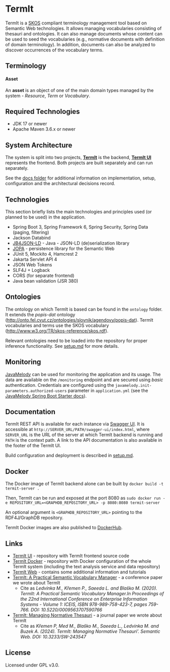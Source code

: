 # TermIt

TermIt is a [SKOS](https://www.w3.org/2004/02/skos/) compliant terminology management tool based on Semantic Web
technologies. It allows managing vocabularies consisting of thesauri and ontologies. It can also manage documents whose
content can be used to seed the vocabularies (e.g., normative documents with definition of domain terminology). In
addition, documents can also be analyzed to discover occurrences of the vocabulary terms.

## Terminology

#### Asset

An **asset** is an object of one of the main domain types managed by the system - _Resource_, _Term_ or _Vocabulary_.

## Required Technologies

- JDK 17 or newer
- Apache Maven 3.6.x or newer

## System Architecture

The system is split into two projects, [__TermIt__](https://github.com/kbss-cvut/termit) is the backend, [__TermIt
UI__](https://github.com/kbss-cvut/termit-ui) represents the frontend. Both projects are built separately and can run
separately.

See the [docs folder](doc/index.md) for additional information on implementation, setup, configuration and the
architectural decisions record.

## Technologies

This section briefly lists the main technologies and principles used (or planned to be used) in the application.

- Spring Boot 3, Spring Framework 6, Spring Security, Spring Data (paging, filtering)
- Jackson Databind
- [JB4JSON-LD](https://github.com/kbss-cvut/jb4jsonld-jackson) - Java - JSON-LD (de)serialization library
- [JOPA](https://github.com/kbss-cvut/jopa) - persistence library for the Semantic Web
- JUnit 5, Mockito 4, Hamcrest 2
- Jakarta Servlet API 4
- JSON Web Tokens
- SLF4J + Logback
- CORS (for separate frontend)
- Java bean validation (JSR 380)

## Ontologies

The ontology on which TermIt is based can be found in the `ontology` folder. It extends the
_popis-dat_ ontology (http://onto.fel.cvut.cz/ontologies/slovnik/agendovy/popis-dat). TermIt vocabularies and terms
use the SKOS vocabulary (http://www.w3.org/TR/skos-reference/skos.rdf).

Relevant ontologies need to be loaded into the repository for proper inference functionality.
See [setup.md](doc/setup.md)
for more details.

## Monitoring

[JavaMelody](https://github.com/javamelody/javamelody) can be used for monitoring the application and its usage. The
data are
available on the `/monitoring` endpoint and are secured using _basic_ authentication. Credentials are configured using
the `javamelody.init-parameters.authorized-users`
parameter in `application.yml` (see
the [JavaMelody Spring Boot Starter docs](https://github.com/javamelody/javamelody/wiki/SpringBootStarter)).

## Documentation

TermIt REST API is available for each instance via [Swagger UI](https://swagger.io/tools/swagger-ui/). It is accessible
at `http://SERVER_URL/PATH/swagger-ui/index.html`, where `SERVER_URL` is the URL of the server at which TermIt backend
is running and `PATH` is the context path. A link to the API documentation is also available in the footer of the TermIt
UI.

Build configuration and deployment is described in [setup.md](doc/setup.md).

## Docker

The Docker image of TermIt backend alone can be built by
`docker build -t termit-server .`

Then, TermIt can be run and exposed at the port 8080 as
`sudo docker run -e REPOSITORY_URL=<GRAPHDB_REPOSITORY_URL> -p 8080:8080 termit-server`

An optional argument is `<GRAPHDB_REPOSITORY_URL>` pointing to the RDF4J/GraphDB repository.

TermIt Docker images are also published to [DockerHub](https://hub.docker.com/r/kbsscvut/termit).

## Links

- [TermIt UI](https://github.com/kbss-cvut/termit-ui) - repository with TermIt frontend source code
- [TermIt Docker](https://github.com/kbss-cvut/termit-docker) - repository with Docker configuration of the whole TermIt
  system (including the text analysis service and data repository)
- [TermIt Web](http://kbss-cvut.github.io/termit-web) - contains some additional information and tutorials
- [TermIt: A Practical Semantic Vocabulary Manager](https://www.scitepress.org/Papers/2020/95637/95637.pdf) - a
  conference paper we wrote about TermIt
    - Cite as _Ledvinka M., Křemen P., Saeeda L. and Blaško M. (2020). TermIt: A Practical Semantic Vocabulary
      Manager.In Proceedings of the 22nd International Conference on Enterprise Information Systems - Volume 1: ICEIS,
      ISBN 978-989-758-423-7, pages 759-766. DOI: 10.5220/0009563707590766_
- [TermIt: Managing Normative Thesauri](https://content.iospress.com/articles/semantic-web/sw243547) - a journal paper
  we wrote about TermIt
    - Cite as _Křemen P, Med M., Blaško M., Saeeda L., Ledvinka M. and Buzek A. (2024). TermIt: Managing Normative
      Thesauri’. Semantic Web. DOI: 10.3233/SW-243547_

## License

Licensed under GPL v3.0.
